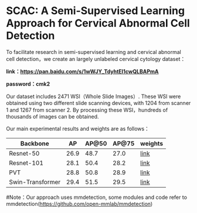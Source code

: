 # SCAC: A Semi-Supervised Learning Approach for Cervical Abnormal Cell Detection 

To facilitate research in semi-supervised learning and cervical abnormal cell detection，we create an largely unlabeled cervical cytology dataset：  

**link：https://pan.baidu.com/s/1wWJY_TdyhtEI1cwQLBAPmA** 

**password：cmk2**

Our dataset includes 2471 WSI（Whole Slide Images）. These WSI were obtained using two different slide scanning devices, with 1204 from scanner 1 and 1267 from scanner 2.
By processing these WSI，hundreds of thousands of images can be obtained. 


Our main experimental results and weights are as follows：

|   Backbone | AP | AP@50 | AP@75 | weights |
| ------- | ------- | ------- | ------- | ------- |
| Resnet-50 | 26.9 |  48.7 |  27.0  |[link](https://pan.baidu.com/s/1PKfM1atP_n_KuLkPam3Slw?pwd=1111)   |
| Resnet-101 | 28.1 |  50.4 |  28.2  | [link](https://pan.baidu.com/s/1otrr1pqPeXWXxE1wEJphlQ?pwd=1111)  |
| PVT  | 28.8 |  50.8  |  28.9 |[link](https://pan.baidu.com/s/1rK4i7BOXsL8GAAl6SMK0vA?pwd=1111)  |
| Swin-Transformer | 29.4 |  51.5  |  29.5  | [link](https://pan.baidu.com/s/1VUV4mpZasWv0SKR5XJheAw?pwd=1111)   |

#Note：Our approach uses mmdetection, some modules and code refer to mmdetection(https://github.com/open-mmlab/mmdetection)
